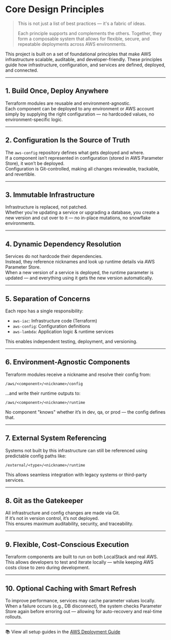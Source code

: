# Core Design Principles

> This is not just a list of best practices — it's a fabric of ideas.
>
> Each principle supports and complements the others. Together, they form a composable system that allows for flexible, secure, and repeatable deployments across AWS environments.

This project is built on a set of foundational principles that make AWS infrastructure scalable, auditable, and developer-friendly. These principles guide how infrastructure, configuration, and services are defined, deployed, and connected.

---

## 1. Build Once, Deploy Anywhere

Terraform modules are reusable and environment-agnostic.  
Each component can be deployed to any environment or AWS account simply by supplying the right configuration — no hardcoded values, no environment-specific logic.

---

## 2. Configuration Is the Source of Truth

The `aws-config` repository defines what gets deployed and where.  
If a component isn’t represented in configuration (stored in AWS Parameter Store), it won’t be deployed.  
Configuration is Git-controlled, making all changes reviewable, trackable, and revertible.

---

## 3. Immutable Infrastructure

Infrastructure is replaced, not patched.  
Whether you're updating a service or upgrading a database, you create a new version and cut over to it — no in-place mutations, no snowflake environments.

---

## 4. Dynamic Dependency Resolution

Services do not hardcode their dependencies.  
Instead, they reference nicknames and look up runtime details via AWS Parameter Store.  
When a new version of a service is deployed, the runtime parameter is updated — and everything using it gets the new version automatically.

---

## 5. Separation of Concerns

Each repo has a single responsibility:

- `aws-iac`: Infrastructure code (Terraform)
- `aws-config`: Configuration definitions
- `aws-lambda`: Application logic & runtime services

This enables independent testing, deployment, and versioning.

---

## 6. Environment-Agnostic Components

Terraform modules receive a nickname and resolve their config from:

```
/aws/<component>/<nickname>/config
```

...and write their runtime outputs to:

```
/aws/<component>/<nickname>/runtime
```

No component "knows" whether it’s in dev, qa, or prod — the config defines that.

---

## 7. External System Referencing

Systems not built by this infrastructure can still be referenced using predictable config paths like:

```
/external/<type>/<nickname>/runtime
```

This allows seamless integration with legacy systems or third-party services.

---

## 8. Git as the Gatekeeper

All infrastructure and config changes are made via Git.  
If it’s not in version control, it’s not deployed.  
This ensures maximum auditability, security, and traceability.

---

## 9. Flexible, Cost-Conscious Execution

Terraform components are built to run on both LocalStack and real AWS.  
This allows developers to test and iterate locally — while keeping AWS costs close to zero during development.

---

## 10. Optional Caching with Smart Refresh

To improve performance, services may cache parameter values locally.  
When a failure occurs (e.g., DB disconnect), the system checks Parameter Store again before erroring out — allowing for auto-recovery and real-time rollouts.

---

📚 View all setup guides in the [AWS Deployment Guide](../README.md)
